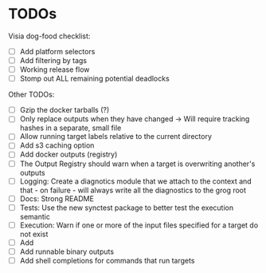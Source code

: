 # TODOs

Visia dog-food checklist:

- [ ] Add platform selectors
- [ ] Add filtering by tags
- [ ] Working release flow
- [ ] Stomp out ALL remaining potential deadlocks

Other TODOs:

- [ ] Gzip the docker tarballs (?)
- [ ] Only replace outputs when they have changed -> Will require tracking hashes in a separate, small file
- [ ] Allow running target labels relative to the current directory
- [ ] Add s3 caching option
- [ ] Add docker outputs (registry)
- [ ] The Output Registry should warn when a target is overwriting another's outputs
- [ ] Logging: Create a diagnotics module that we attach to the context and that - on failure - will always write all the diagnostics to the grog root
- [ ] Docs: Strong README
- [ ] Tests: Use the new synctest package to better test the execution semantic
- [ ] Execution: Warn if one or more of the input files specified for a target do not exist
- [ ] Add
- [ ] Add runnable binary outputs
- [ ] Add shell completions for commands that run targets
